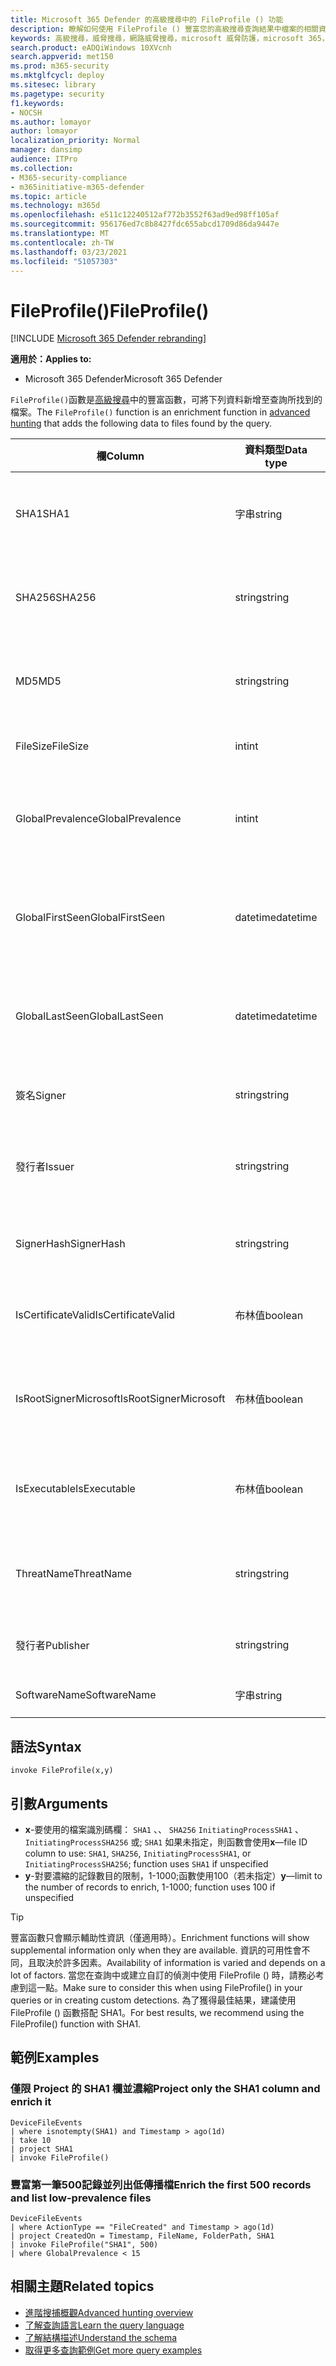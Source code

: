 ```yaml
---
title: Microsoft 365 Defender 的高級搜尋中的 FileProfile () 功能
description: 瞭解如何使用 FileProfile () 豐富您的高級搜尋查詢結果中檔案的相關資訊
keywords: 高級搜尋，威脅搜尋，網路威脅搜尋，microsoft 威脅防護，microsoft 365，mtp，m365，search，query，遙測，schema reference，kusto，FileProfile，file profile，function，豐富
search.product: eADQiWindows 10XVcnh
search.appverid: met150
ms.prod: m365-security
ms.mktglfcycl: deploy
ms.sitesec: library
ms.pagetype: security
f1.keywords:
- NOCSH
ms.author: lomayor
author: lomayor
localization_priority: Normal
manager: dansimp
audience: ITPro
ms.collection:
- M365-security-compliance
- m365initiative-m365-defender
ms.topic: article
ms.technology: m365d
ms.openlocfilehash: e511c12240512af772b3552f63ad9ed98ff105af
ms.sourcegitcommit: 956176ed7c8b8427fdc655abcd1709d86da9447e
ms.translationtype: MT
ms.contentlocale: zh-TW
ms.lasthandoff: 03/23/2021
ms.locfileid: "51057303"
---
```

# <a name="fileprofile"></a><span data-ttu-id="bce77-104">FileProfile()</span><span class="sxs-lookup"><span data-stu-id="bce77-104">FileProfile()</span></span>

[!INCLUDE [Microsoft 365 Defender rebranding](../includes/microsoft-defender.md)]


<span data-ttu-id="bce77-105">**適用於：**</span><span class="sxs-lookup"><span data-stu-id="bce77-105">**Applies to:**</span></span>
- <span data-ttu-id="bce77-106">Microsoft 365 Defender</span><span class="sxs-lookup"><span data-stu-id="bce77-106">Microsoft 365 Defender</span></span>

<span data-ttu-id="bce77-107">`FileProfile()`函數是[高級搜尋](advanced-hunting-overview.md)中的豐富函數，可將下列資料新增至查詢所找到的檔案。</span><span class="sxs-lookup"><span data-stu-id="bce77-107">The `FileProfile()` function is an enrichment function in [advanced hunting](advanced-hunting-overview.md) that adds the following data to files found by the query.</span></span>

| <span data-ttu-id="bce77-108">欄</span><span class="sxs-lookup"><span data-stu-id="bce77-108">Column</span></span> | <span data-ttu-id="bce77-109">資料類型</span><span class="sxs-lookup"><span data-stu-id="bce77-109">Data type</span></span> | <span data-ttu-id="bce77-110">描述</span><span class="sxs-lookup"><span data-stu-id="bce77-110">Description</span></span> |
|------------|-------------|-------------|
| <span data-ttu-id="bce77-111">SHA1</span><span class="sxs-lookup"><span data-stu-id="bce77-111">SHA1</span></span> | <span data-ttu-id="bce77-112">字串</span><span class="sxs-lookup"><span data-stu-id="bce77-112">string</span></span> | <span data-ttu-id="bce77-113">記錄動作已套用的檔案 SHA-1</span><span class="sxs-lookup"><span data-stu-id="bce77-113">SHA-1 of the file that the recorded action was applied to</span></span> |
| <span data-ttu-id="bce77-114">SHA256</span><span class="sxs-lookup"><span data-stu-id="bce77-114">SHA256</span></span> | <span data-ttu-id="bce77-115">string</span><span class="sxs-lookup"><span data-stu-id="bce77-115">string</span></span> | <span data-ttu-id="bce77-116">錄製的動作所套用的檔案 SHA-256</span><span class="sxs-lookup"><span data-stu-id="bce77-116">SHA-256 of the file that the recorded action was applied to</span></span> |
| <span data-ttu-id="bce77-117">MD5</span><span class="sxs-lookup"><span data-stu-id="bce77-117">MD5</span></span> | <span data-ttu-id="bce77-118">string</span><span class="sxs-lookup"><span data-stu-id="bce77-118">string</span></span> | <span data-ttu-id="bce77-119">錄製的動作所套用的檔案 MD5 雜湊</span><span class="sxs-lookup"><span data-stu-id="bce77-119">MD5 hash of the file that the recorded action was applied to</span></span> |
| <span data-ttu-id="bce77-120">FileSize</span><span class="sxs-lookup"><span data-stu-id="bce77-120">FileSize</span></span> | <span data-ttu-id="bce77-121">int</span><span class="sxs-lookup"><span data-stu-id="bce77-121">int</span></span> | <span data-ttu-id="bce77-122">檔案大小（以位元組為單位）</span><span class="sxs-lookup"><span data-stu-id="bce77-122">Size of the file in bytes</span></span> |
| <span data-ttu-id="bce77-123">GlobalPrevalence</span><span class="sxs-lookup"><span data-stu-id="bce77-123">GlobalPrevalence</span></span> | <span data-ttu-id="bce77-124">int</span><span class="sxs-lookup"><span data-stu-id="bce77-124">int</span></span> | <span data-ttu-id="bce77-125">由 Microsoft 全域觀測的實體實例數目</span><span class="sxs-lookup"><span data-stu-id="bce77-125">Number of instances of the entity observed by Microsoft globally</span></span> |
| <span data-ttu-id="bce77-126">GlobalFirstSeen</span><span class="sxs-lookup"><span data-stu-id="bce77-126">GlobalFirstSeen</span></span> | <span data-ttu-id="bce77-127">datetime</span><span class="sxs-lookup"><span data-stu-id="bce77-127">datetime</span></span> | <span data-ttu-id="bce77-128">Microsoft 全球第一次觀測實體的日期和時間</span><span class="sxs-lookup"><span data-stu-id="bce77-128">Date and time when the entity was first observed by Microsoft globally</span></span> |
| <span data-ttu-id="bce77-129">GlobalLastSeen</span><span class="sxs-lookup"><span data-stu-id="bce77-129">GlobalLastSeen</span></span> | <span data-ttu-id="bce77-130">datetime</span><span class="sxs-lookup"><span data-stu-id="bce77-130">datetime</span></span> | <span data-ttu-id="bce77-131">Microsoft 全球最後觀測實體的日期和時間</span><span class="sxs-lookup"><span data-stu-id="bce77-131">Date and time when the entity was last observed by Microsoft globally</span></span> |
| <span data-ttu-id="bce77-132">簽名</span><span class="sxs-lookup"><span data-stu-id="bce77-132">Signer</span></span> | <span data-ttu-id="bce77-133">string</span><span class="sxs-lookup"><span data-stu-id="bce77-133">string</span></span> | <span data-ttu-id="bce77-134">檔案的簽署者相關資訊</span><span class="sxs-lookup"><span data-stu-id="bce77-134">Information about the signer of the file</span></span> |
| <span data-ttu-id="bce77-135">發行者</span><span class="sxs-lookup"><span data-stu-id="bce77-135">Issuer</span></span> | <span data-ttu-id="bce77-136">string</span><span class="sxs-lookup"><span data-stu-id="bce77-136">string</span></span> | <span data-ttu-id="bce77-137">發證憑證授權 (CA 的相關資訊) </span><span class="sxs-lookup"><span data-stu-id="bce77-137">Information about the issuing certificate authority (CA)</span></span> |
| <span data-ttu-id="bce77-138">SignerHash</span><span class="sxs-lookup"><span data-stu-id="bce77-138">SignerHash</span></span> | <span data-ttu-id="bce77-139">string</span><span class="sxs-lookup"><span data-stu-id="bce77-139">string</span></span> | <span data-ttu-id="bce77-140">識別簽署者的唯一雜湊值</span><span class="sxs-lookup"><span data-stu-id="bce77-140">Unique hash value identifying the signer</span></span> |
| <span data-ttu-id="bce77-141">IsCertificateValid</span><span class="sxs-lookup"><span data-stu-id="bce77-141">IsCertificateValid</span></span> | <span data-ttu-id="bce77-142">布林值</span><span class="sxs-lookup"><span data-stu-id="bce77-142">boolean</span></span> | <span data-ttu-id="bce77-143">用於簽署檔的憑證是否有效</span><span class="sxs-lookup"><span data-stu-id="bce77-143">Whether the certificate used to sign the file is valid</span></span> |
| <span data-ttu-id="bce77-144">IsRootSignerMicrosoft</span><span class="sxs-lookup"><span data-stu-id="bce77-144">IsRootSignerMicrosoft</span></span> | <span data-ttu-id="bce77-145">布林值</span><span class="sxs-lookup"><span data-stu-id="bce77-145">boolean</span></span> | <span data-ttu-id="bce77-146">會指出根憑證的簽署者是否為 Microsoft</span><span class="sxs-lookup"><span data-stu-id="bce77-146">Indicates whether the signer of the root certificate is Microsoft</span></span> |
| <span data-ttu-id="bce77-147">IsExecutable</span><span class="sxs-lookup"><span data-stu-id="bce77-147">IsExecutable</span></span> | <span data-ttu-id="bce77-148">布林值</span><span class="sxs-lookup"><span data-stu-id="bce77-148">boolean</span></span> | <span data-ttu-id="bce77-149">檔案是否為可遷移的可執行檔 (PE) file</span><span class="sxs-lookup"><span data-stu-id="bce77-149">Whether the file is a Portable Executable (PE) file</span></span> |
| <span data-ttu-id="bce77-150">ThreatName</span><span class="sxs-lookup"><span data-stu-id="bce77-150">ThreatName</span></span> | <span data-ttu-id="bce77-151">string</span><span class="sxs-lookup"><span data-stu-id="bce77-151">string</span></span> | <span data-ttu-id="bce77-152">找到的任何惡意程式碼或其他威脅的偵測名稱</span><span class="sxs-lookup"><span data-stu-id="bce77-152">Detection name for any malware or other threats found</span></span> |
| <span data-ttu-id="bce77-153">發行者</span><span class="sxs-lookup"><span data-stu-id="bce77-153">Publisher</span></span> | <span data-ttu-id="bce77-154">string</span><span class="sxs-lookup"><span data-stu-id="bce77-154">string</span></span> | <span data-ttu-id="bce77-155">發佈檔的組織名稱</span><span class="sxs-lookup"><span data-stu-id="bce77-155">Name of the organization that published the file</span></span> |
| <span data-ttu-id="bce77-156">SoftwareName</span><span class="sxs-lookup"><span data-stu-id="bce77-156">SoftwareName</span></span> | <span data-ttu-id="bce77-157">字串</span><span class="sxs-lookup"><span data-stu-id="bce77-157">string</span></span> | <span data-ttu-id="bce77-158">軟體產品名稱</span><span class="sxs-lookup"><span data-stu-id="bce77-158">Name of the software product</span></span> |

## <a name="syntax"></a><span data-ttu-id="bce77-159">語法</span><span class="sxs-lookup"><span data-stu-id="bce77-159">Syntax</span></span>

```kusto
invoke FileProfile(x,y)
```

## <a name="arguments"></a><span data-ttu-id="bce77-160">引數</span><span class="sxs-lookup"><span data-stu-id="bce77-160">Arguments</span></span>

- <span data-ttu-id="bce77-161">**x**-要使用的檔案識別碼欄： `SHA1` 、、 `SHA256` `InitiatingProcessSHA1` 、 `InitiatingProcessSHA256` 或; `SHA1` 如果未指定，則函數會使用</span><span class="sxs-lookup"><span data-stu-id="bce77-161">**x**—file ID column to use: `SHA1`, `SHA256`, `InitiatingProcessSHA1`, or `InitiatingProcessSHA256`; function uses `SHA1` if unspecified</span></span>
- <span data-ttu-id="bce77-162">**y**-對要濃縮的記錄數目的限制，1-1000;函數使用100（若未指定）</span><span class="sxs-lookup"><span data-stu-id="bce77-162">**y**—limit to the number of records to enrich, 1-1000; function uses 100 if unspecified</span></span>


>[!TIP]
> <span data-ttu-id="bce77-163">豐富函數只會顯示輔助性資訊（僅適用時）。</span><span class="sxs-lookup"><span data-stu-id="bce77-163">Enrichment functions will show supplemental information only when they are available.</span></span> <span data-ttu-id="bce77-164">資訊的可用性會不同，且取決於許多因素。</span><span class="sxs-lookup"><span data-stu-id="bce77-164">Availability of information is varied and depends on a lot of factors.</span></span> <span data-ttu-id="bce77-165">當您在查詢中或建立自訂的偵測中使用 FileProfile () 時，請務必考慮到這一點。</span><span class="sxs-lookup"><span data-stu-id="bce77-165">Make sure to consider this when using FileProfile() in your queries or in creating custom detections.</span></span> <span data-ttu-id="bce77-166">為了獲得最佳結果，建議使用 FileProfile () 函數搭配 SHA1。</span><span class="sxs-lookup"><span data-stu-id="bce77-166">For best results, we recommend using the FileProfile() function with SHA1.</span></span>

## <a name="examples"></a><span data-ttu-id="bce77-167">範例</span><span class="sxs-lookup"><span data-stu-id="bce77-167">Examples</span></span>

### <a name="project-only-the-sha1-column-and-enrich-it"></a><span data-ttu-id="bce77-168">僅限 Project 的 SHA1 欄並濃縮</span><span class="sxs-lookup"><span data-stu-id="bce77-168">Project only the SHA1 column and enrich it</span></span>

```kusto
DeviceFileEvents
| where isnotempty(SHA1) and Timestamp > ago(1d)
| take 10
| project SHA1
| invoke FileProfile()
```

### <a name="enrich-the-first-500-records-and-list-low-prevalence-files"></a><span data-ttu-id="bce77-169">豐富第一筆500記錄並列出低傳播檔</span><span class="sxs-lookup"><span data-stu-id="bce77-169">Enrich the first 500 records and list low-prevalence files</span></span>

```kusto
DeviceFileEvents
| where ActionType == "FileCreated" and Timestamp > ago(1d)
| project CreatedOn = Timestamp, FileName, FolderPath, SHA1
| invoke FileProfile("SHA1", 500) 
| where GlobalPrevalence < 15
```

## <a name="related-topics"></a><span data-ttu-id="bce77-170">相關主題</span><span class="sxs-lookup"><span data-stu-id="bce77-170">Related topics</span></span>
- [<span data-ttu-id="bce77-171">進階搜捕概觀</span><span class="sxs-lookup"><span data-stu-id="bce77-171">Advanced hunting overview</span></span>](advanced-hunting-overview.md)
- [<span data-ttu-id="bce77-172">了解查詢語言</span><span class="sxs-lookup"><span data-stu-id="bce77-172">Learn the query language</span></span>](advanced-hunting-query-language.md)
- [<span data-ttu-id="bce77-173">了解結構描述</span><span class="sxs-lookup"><span data-stu-id="bce77-173">Understand the schema</span></span>](advanced-hunting-schema-tables.md)
- [<span data-ttu-id="bce77-174">取得更多查詢範例</span><span class="sxs-lookup"><span data-stu-id="bce77-174">Get more query examples</span></span>](advanced-hunting-shared-queries.md)
